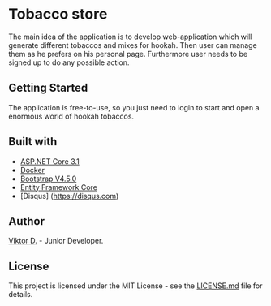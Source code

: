 # Tobacco store

The main idea of the application is to develop web-application which will generate different tobaccos and mixes for hookah. Then user can manage them as he prefers on his personal page. Furthermore user needs to be signed up to do any possible action.

## Getting Started

The application is free-to-use, so you just need to login to start and open a enormous world of hookah tobaccos.

## Built with

- [ASP.NET Core 3.1](https://docs.microsoft.com/en-us/aspnet/core/?view=aspnetcore-3.1)
- [Docker](https://www.docker.com)
- [Bootstrap V4.5.0](https://getbootstrap.com)
- [Entity Framework Core](https://docs.microsoft.com/en-us/ef/core/)
- [Disqus] (https://disqus.com)

## Author

[Viktor D.](https://admiring-northcutt-353fff.netlify.app) - Junior Developer.

## License

This project is licensed under the MIT License - see the [LICENSE.md](https://github.com/teachmeskills-dotnet/TMS-DotNet02-Denisov/blob/master/LICENSE) file for details.

